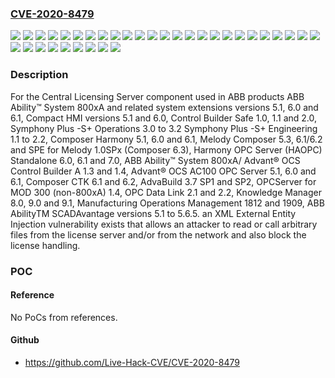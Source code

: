 ### [CVE-2020-8479](https://cve.mitre.org/cgi-bin/cvename.cgi?name=CVE-2020-8479)
![](https://img.shields.io/static/v1?label=Product&message=ABB%20%20Ability%E2%84%A2%20SCADAvantage&color=blue)
![](https://img.shields.io/static/v1?label=Product&message=ABB%20Ability%20System%20800xA&color=blue)
![](https://img.shields.io/static/v1?label=Product&message=AdvaBuild&color=blue)
![](https://img.shields.io/static/v1?label=Product&message=Advant%20%20OCS%20AC%20100%20OPS%20Server&color=blue)
![](https://img.shields.io/static/v1?label=Product&message=Advant%20OCS%20Control%20Builder%20A&color=blue)
![](https://img.shields.io/static/v1?label=Product&message=Central%20Licensing%20System&color=blue)
![](https://img.shields.io/static/v1?label=Product&message=Compact%20HMI&color=blue)
![](https://img.shields.io/static/v1?label=Product&message=Composer%20CTK&color=blue)
![](https://img.shields.io/static/v1?label=Product&message=Composer%20Harmony&color=blue)
![](https://img.shields.io/static/v1?label=Product&message=Composer%20Melody%20&color=blue)
![](https://img.shields.io/static/v1?label=Product&message=Control%20Builder%20Safe&color=blue)
![](https://img.shields.io/static/v1?label=Product&message=Harmony%20OPC%20Server%20Standalone&color=blue)
![](https://img.shields.io/static/v1?label=Product&message=Knowledge%20Manager&color=blue)
![](https://img.shields.io/static/v1?label=Product&message=Manufacturing%20Operations%20Management&color=blue)
![](https://img.shields.io/static/v1?label=Product&message=OPC%20Data%20Link&color=blue)
![](https://img.shields.io/static/v1?label=Product&message=OPC%20Server%20for%20Mod%20300%20(non-800xA)&color=blue)
![](https://img.shields.io/static/v1?label=Product&message=Symphony%20Plus%20S%2B%20Engineering%20&color=blue)
![](https://img.shields.io/static/v1?label=Product&message=Symphony%20Plus%20S%2B%20Operations&color=blue)
![](https://img.shields.io/static/v1?label=Version&message=%3D%201.0%20&color=brighgreen)
![](https://img.shields.io/static/v1?label=Version&message=%3D%201.3%20&color=brighgreen)
![](https://img.shields.io/static/v1?label=Version&message=%3D%201.4%20&color=brighgreen)
![](https://img.shields.io/static/v1?label=Version&message=%3D%201812%20&color=brighgreen)
![](https://img.shields.io/static/v1?label=Version&message=%3D%202.1%20&color=brighgreen)
![](https://img.shields.io/static/v1?label=Version&message=%3D%203.7%20SP1%20&color=brighgreen)
![](https://img.shields.io/static/v1?label=Version&message=%3D%205.1%20&color=brighgreen)
![](https://img.shields.io/static/v1?label=Version&message=%3D%205.3%20&color=brighgreen)
![](https://img.shields.io/static/v1?label=Version&message=%3D%206.0%20&color=brighgreen)
![](https://img.shields.io/static/v1?label=Version&message=%3D%206.1%20&color=brighgreen)
![](https://img.shields.io/static/v1?label=Version&message=%3D%208.0%20&color=brighgreen)
![](https://img.shields.io/static/v1?label=Version&message=%3E%3D%205.1%20&color=brighgreen)
![](https://img.shields.io/static/v1?label=Version&message=1.1%3C%3D%202.2%20&color=brighgreen)
![](https://img.shields.io/static/v1?label=Version&message=3%3C%3D%203.2%20&color=brighgreen)
![](https://img.shields.io/static/v1?label=Version&message=5%3E%3D%205.1%20&color=brighgreen)
![](https://img.shields.io/static/v1?label=Vulnerability&message=CWE-91%20XML%20Injection%20(aka%20Blind%20XPath%20Injection)&color=brighgreen)

### Description

For the Central Licensing Server component used in ABB products ABB Ability™ System 800xA and related system extensions versions 5.1, 6.0 and 6.1, Compact HMI versions 5.1 and 6.0, Control Builder Safe 1.0, 1.1 and 2.0, Symphony Plus -S+ Operations 3.0 to 3.2 Symphony Plus -S+ Engineering 1.1 to 2.2, Composer Harmony 5.1, 6.0 and 6.1, Melody Composer 5.3, 6.1/6.2 and SPE for Melody 1.0SPx (Composer 6.3), Harmony OPC Server (HAOPC) Standalone 6.0, 6.1 and 7.0, ABB Ability™ System 800xA/ Advant® OCS Control Builder A 1.3 and 1.4, Advant® OCS AC100 OPC Server 5.1, 6.0 and 6.1, Composer CTK 6.1 and 6.2, AdvaBuild 3.7 SP1 and SP2, OPCServer for MOD 300 (non-800xA) 1.4, OPC Data Link 2.1 and 2.2, Knowledge Manager 8.0, 9.0 and 9.1, Manufacturing Operations Management 1812 and 1909, ABB AbilityTM SCADAvantage versions 5.1 to 5.6.5. an XML External Entity Injection vulnerability exists that allows an attacker to read or call arbitrary files from the license server and/or from the network and also block the license handling.

### POC

#### Reference
No PoCs from references.

#### Github
- https://github.com/Live-Hack-CVE/CVE-2020-8479

